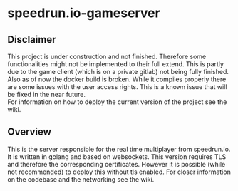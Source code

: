 # speedrun.io-gameserver
## Disclaimer
This project is under construction and not finished. Therefore some functionalities might not be implemented to their full extend. This is partly due to the game client (which is on a private gitlab) not being fully finished.
<br> Also as of now the docker build is broken. While it compiles properly there are some issues with the user access rights. This is a known issue that will be fixed in the near future. 
<br> For information on how to deploy the current version of the project see the wiki.

## Overview
This is the server responsible for the real time multiplayer from speedrun.io. 
It is written in golang and based on websockets. This version requires TLS and therefore the corresponding certificates. However it is possible (while not recommended) to deploy this without tls enabled.
For closer information on the codebase and the networking see the wiki.
